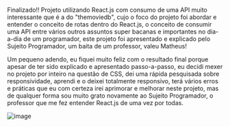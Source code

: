 Finalizado!! Projeto utilizando React.js com consumo de uma API muito interessante que é a do "themoviedb", cujo o foco do projeto foi abordar e entender o conceito de rotas dentro do React.js, o conceito de consumir uma API entre vários outros assuntos super bacanas e importantes no dia-a-dia de um programador, este projeto foi apresentado e explicado pelo Sujeito Programador, um baita de um professor, valeu Matheus!

Um pequeno adendo, eu fiquei muito feliz com o resultado final porque apesar de ter sido explicado e apresentado passo-a-passo, eu decidi mexer no projeto por inteiro na questão de CSS, dei uma rápida pesquisada sobre responsividade, aprendi e o deixei totalmente responsivo, terá vários erros e práticas que eu com certeza irei aprimorar e melhorar neste projeto, mas de qualquer forma sou muito grato novamente ao Sujeito Programador, o professor que me fez entender React.js de uma vez por todas.

![image](https://user-images.githubusercontent.com/88665118/218087445-de6c44da-759c-4c78-9d31-770c29f3be11.png)
